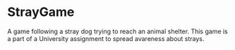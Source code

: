 # StrayGame
A game following a stray dog trying to reach an animal shelter.
This game is a part of a University assignment to spread avareness about strays.